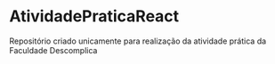 # AtividadePraticaReact
Repositório criado unicamente para realização da atividade prática da Faculdade Descomplica
